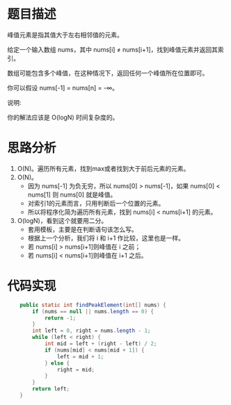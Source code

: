 # 题目描述
峰值元素是指其值大于左右相邻值的元素。

给定一个输入数组 nums，其中 nums[i] ≠ nums[i+1]，找到峰值元素并返回其索引。

数组可能包含多个峰值，在这种情况下，返回任何一个峰值所在位置即可。

你可以假设 nums[-1] = nums[n] = -∞。

说明:

你的解法应该是 O(logN) 时间复杂度的。


# 思路分析

1. O(N)。遍历所有元素，找到max或者找到大于前后元素的元素。
2. O(N)。
    - 因为 nums[-1] 为负无穷，所以 nums[0] > nums[-1]，如果 nums[0] < nums[1] 则 nums[0] 就是峰值。
    - 对索引1的元素而言，只用判断后一个位置的元素。
    - 所以将程序化简为遍历所有元素，找到 nums[i] < nums[i+1] 的元素。
3. O(logN)，看到这个就要用二分。
    - 套用模板，主要是在判断语句该怎么写。
    - 根据上一个分析，我们将 i 和 i+1 作比较，这里也是一样。
    - 若 nums[i] > nums[i+1]则峰值在 i 之前；
    - 若 nums[i] < nums[i+1]则峰值在 i+1 之后。

# 代码实现
```java
    public static int findPeakElement(int[] nums) {
        if (nums == null || nums.length == 0) {
            return -1;
        }
        int left = 0, right = nums.length - 1;
        while (left < right) {
            int mid = left + (right - left) / 2;
            if (nums[mid] < nums[mid + 1]) {
                left = mid + 1;
            } else {
                right = mid;
            }
        }
        return left;
    }

```